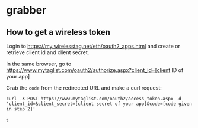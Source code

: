 # grabber


## How to get a wireless token

Login to https://my.wirelesstag.net/eth/oauth2_apps.html and create or retrieve client id and client secret.

In the same browser, go to https://www.mytaglist.com/oauth2/authorize.aspx?client_id=[client ID of your app]

Grab the `code` from the redirected URL and make a curl request:   


```
curl -X POST https://www.mytaglist.com/oauth2/access_token.aspx -d 'client_id=&client_secret=[client secret of your app]&code=[code given in step 2]' 
```

t
